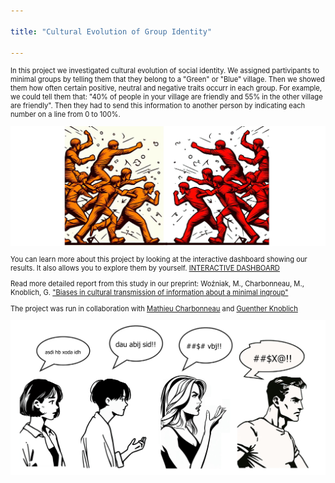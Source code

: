 ```yaml
---

title: "Cultural Evolution of Group Identity"

---
```


<p style="font-size: 80%;">In this project we investigated cultural evolution of social identity. We assigned partivipants to minimal groups by telling them that they belong to a "Green" or "Blue" village. Then we showed them how often certain positive, neutral and negative traits occurr in each group. For example, we could tell them that: "40% of people in your village are friendly and 55% in the other village are friendly". Then they had to send this information to another person by indicating each number on a line from 0 to 100%.</p>

<img src="/assets/images/Villages - colors 01.png">

<p style="font-size: 80%;">You can learn more about this project by looking at the interactive dashboard showing our results. It also allows you to explore them by yourself. <a href="https://mmwozniak-cultevoself---dashboard-dashboard-cultevoself1-efs9wn.streamlit.app/"  target="_blank">INTERACTIVE DASHBOARD</a></p>

<p style="font-size: 80%;">Read more detailed report from this study in our preprint: Woźniak, M., Charbonneau, M., Knoblich, G. <a href="https://osf.io/preprints/psyarxiv/ta9rq"  target="_blank">"Biases in cultural transmission of information about a minimal ingroup"</a> </p>

<p style="font-size: 80%;">The project was run in collaboration with <a href="https://mathieucharbonneau.wordpress.com/"  target="_blank">Mathieu Charbonneau</a> and <a href="https://people.ceu.edu/guenther_knoblich"  target="_blank">Guenther Knoblich</a> </p>

<img src="/assets/images/Chinese whispers2.png">
